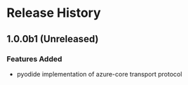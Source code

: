 # Release History

## 1.0.0b1 (Unreleased)

### Features Added

- pyodide implementation of azure-core transport protocol
